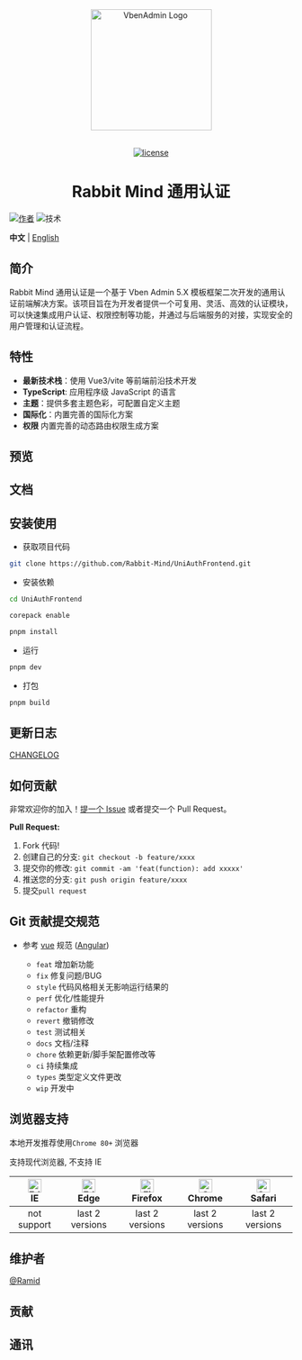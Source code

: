 <div align="center"> <a href="https://github.com/Rabbit-Mind/UniAuthFrontend"> <img alt="VbenAdmin Logo" width="215" src="https://user.imyrs.net/d/lzb/RabbitMind/logo.png?sign=jBMCR7E9C9HNZ_Dj-8mHNIizxe28pTjkVtkQMyEZ_kU=:0"> </a> <br> <br>

[![license](https://img.shields.io/github/license/Rabbit-Mind/UniAuthFrontend)](LICENSE)

<h1>Rabbit Mind 通用认证</h1>
</div>

[![作者](https://img.shields.io/badge/作者-Ramid-orange)](https://github.com/RamidLab) ![技术](https://img.shields.io/badge/技术-Vue、Typescript-blue)

**中文** | [English](./README.md)

## 简介

Rabbit Mind 通用认证是一个基于 Vben Admin 5.X 模板框架二次开发的通用认证前端解决方案。该项目旨在为开发者提供一个可复用、灵活、高效的认证模块，可以快速集成用户认证、权限控制等功能，并通过与后端服务的对接，实现安全的用户管理和认证流程。

## 特性

- **最新技术栈**：使用 Vue3/vite 等前端前沿技术开发
- **TypeScript**: 应用程序级 JavaScript 的语言
- **主题**：提供多套主题色彩，可配置自定义主题
- **国际化**：内置完善的国际化方案
- **权限** 内置完善的动态路由权限生成方案

## 预览

## 文档

## 安装使用

- 获取项目代码

```bash
git clone https://github.com/Rabbit-Mind/UniAuthFrontend.git
```

- 安装依赖

```bash
cd UniAuthFrontend

corepack enable

pnpm install
```

- 运行

```bash
pnpm dev
```

- 打包

```bash
pnpm build
```

## 更新日志

[CHANGELOG](https://github.com/Rabbit-Mind/UniAuthFrontend/releases)

## 如何贡献

非常欢迎你的加入！[提一个 Issue](https://github.com/Rabbit-Mind/UniAuthFrontend/issues/new/choose) 或者提交一个 Pull Request。

**Pull Request:**

1. Fork 代码!
2. 创建自己的分支: `git checkout -b feature/xxxx`
3. 提交你的修改: `git commit -am 'feat(function): add xxxxx'`
4. 推送您的分支: `git push origin feature/xxxx`
5. 提交`pull request`

## Git 贡献提交规范

- 参考 [vue](https://github.com/vuejs/vue/blob/dev/.github/COMMIT_CONVENTION.md) 规范 ([Angular](https://github.com/conventional-changelog/conventional-changelog/tree/master/packages/conventional-changelog-angular))

  - `feat` 增加新功能
  - `fix` 修复问题/BUG
  - `style` 代码风格相关无影响运行结果的
  - `perf` 优化/性能提升
  - `refactor` 重构
  - `revert` 撤销修改
  - `test` 测试相关
  - `docs` 文档/注释
  - `chore` 依赖更新/脚手架配置修改等
  - `ci` 持续集成
  - `types` 类型定义文件更改
  - `wip` 开发中

## 浏览器支持

本地开发推荐使用`Chrome 80+` 浏览器

支持现代浏览器, 不支持 IE

| [<img src="https://raw.githubusercontent.com/alrra/browser-logos/master/src/edge/edge_48x48.png" alt=" Edge" width="24px" height="24px" />](http://godban.github.io/browsers-support-badges/)</br>IE | [<img src="https://raw.githubusercontent.com/alrra/browser-logos/master/src/edge/edge_48x48.png" alt=" Edge" width="24px" height="24px" />](http://godban.github.io/browsers-support-badges/)</br>Edge | [<img src="https://raw.githubusercontent.com/alrra/browser-logos/master/src/firefox/firefox_48x48.png" alt="Firefox" width="24px" height="24px" />](http://godban.github.io/browsers-support-badges/)</br>Firefox | [<img src="https://raw.githubusercontent.com/alrra/browser-logos/master/src/chrome/chrome_48x48.png" alt="Chrome" width="24px" height="24px" />](http://godban.github.io/browsers-support-badges/)</br>Chrome | [<img src="https://raw.githubusercontent.com/alrra/browser-logos/master/src/safari/safari_48x48.png" alt="Safari" width="24px" height="24px" />](http://godban.github.io/browsers-support-badges/)</br>Safari |
| :-: | :-: | :-: | :-: | :-: |
| not support | last 2 versions | last 2 versions | last 2 versions | last 2 versions |

## 维护者

[@Ramid](https://github.com/RamidLab)

## 贡献

## 通讯
